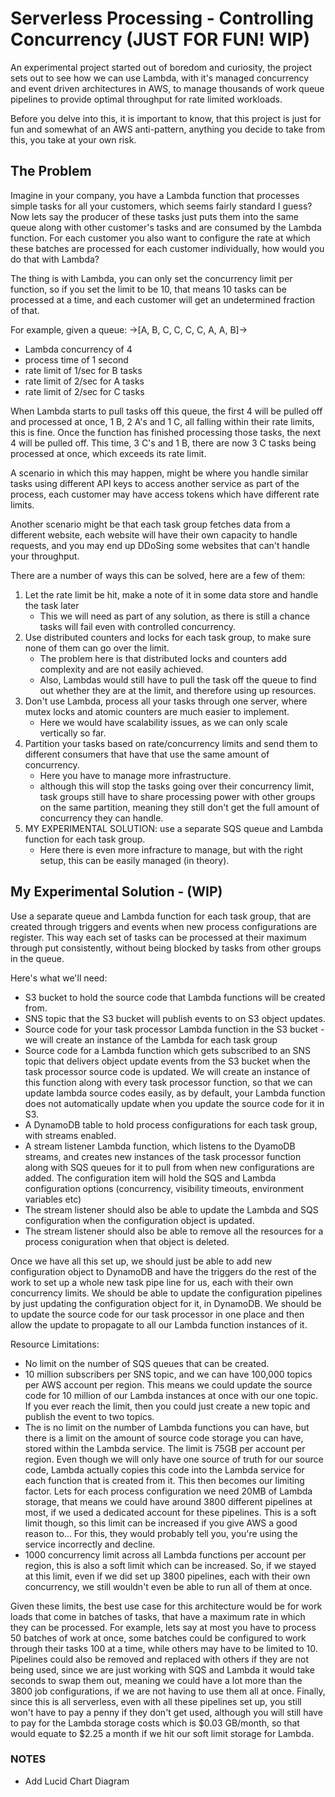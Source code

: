 # Serverless Processing - Controlling Concurrency (JUST FOR FUN! WIP)

An experimental project started out of boredom and curiosity, the project sets out to see how we can use Lambda, with it's managed concurrency and event driven architectures in AWS, to manage thousands of work queue pipelines to provide optimal throughput for rate limited workloads.

Before you delve into this, it is important to know, that this project is just for fun and somewhat of an AWS anti-pattern, anything you decide to take from this, you take at your own risk.

## The Problem

Imagine in your company, you have a Lambda function that processes simple tasks for all your customers, which seems fairly standard I guess?
Now lets say the producer of these tasks just puts them into the same queue along with other customer's tasks and are consumed by the Lambda function. 
For each customer you also want to configure the rate at which these batches are processed for
each customer individually, how would you do that with Lambda? 

The thing is with Lambda, you can only set the concurrency limit per function, so if you set the limit to be 10,
that means 10 tasks can be processed at a time, and each customer will get an undetermined fraction of that.

For example, given a queue: ->[A, B, C, C, C, C, A, A, B]->
 - Lambda concurrency of 4 
 - process time of 1 second
 - rate limit of 1/sec for B tasks
 - rate limit of 2/sec for A tasks
 - rate limit of 2/sec for C tasks

When Lambda starts to pull tasks off this queue, the first 4 will be pulled off and processed at once, 1 B, 2 A's and 1 C,
all falling within their rate limits, this is fine. Once the function has finished processing those tasks, the next 4 will be pulled off.
This time, 3 C's and 1 B, there are now 3 C tasks being processed at once, which exceeds its rate limit.

A scenario in which this may happen, might be where you handle similar tasks using different API keys to access another service as part of the process,
each customer may have access tokens which have different rate limits. 

Another scenario might be that each task group fetches data from a different website, each website will have their own capacity to handle requests,
and you may end up DDoSing some websites that can't handle your throughput. 

There are a number of ways this can be solved, here are a few of them:
 1. Let the rate limit be hit, make a note of it in some data store and handle the task later
    - This we will need as part of any solution, as there is still a chance tasks will fail even with controlled concurrency. 
 2. Use distributed counters and locks for each task group, to make sure none of them can go over the limit.
    - The problem here is that distributed locks and counters add complexity and are not easily achieved.
    - Also, Lambdas would still have to pull the task off the queue to find out whether they are at the limit, and therefore using up resources.
 3. Don't use Lambda, process all your tasks through one server, where mutex locks and atomic counters are much easier to implement.
    - Here we would have scalability issues, as we can only scale vertically so far.
 4. Partition your tasks based on rate/concurrency limits and send them to different consumers that have that use the same amount of concurrency.
    - Here you have to manage more infrastructure.
    - although this will stop the tasks going over their concurrency limit, task groups still have to share processing power with other groups on the same partition, meaning they still
    don't get the full amount of concurrency they can handle.
 5. MY EXPERIMENTAL SOLUTION: use a separate SQS queue and Lambda function for each task group.
    - Here there is even more infracture to manage, but with the right setup, this can be easily managed (in theory).

## My Experimental Solution - (WIP)
Use a separate queue and Lambda function for each task group, that are created through triggers and events when new process configurations are register.
This way each set of tasks can be processed at their maximum through put consistently, without being blocked by tasks from other groups in the queue.

Here's what we'll need:
 - S3 bucket to hold the source code that Lambda functions will be created from. 
 - SNS topic that the S3 bucket will publish events to on S3 object updates.
 - Source code for your task processor Lambda function in the S3 bucket - we will create an instance of the Lambda for each task group
 - Source code for a Lambda function which gets subscribed to an SNS topic that delivers object update events from the S3 bucket when the task processor source code is updated.
   We will create an instance of this function along with every task processor function, so that we can update lambda source codes easily,
   as by default, your Lambda function does not automatically update when you update the source code for it in S3.
 - A DynamoDB table to hold process configurations for each task group, with streams enabled.
 - A stream listener Lambda function, which listens to the DyamoDB streams, and creates new instances of the task processor function along with SQS queues for it to pull from when new configurations are added.
   The configuration item will hold the SQS and Lambda configuration options (concurrency, visibility timeouts, environment variables etc)
 - The stream listener should also be able to update the Lambda and SQS configuration when the configuration object is updated.
 - The stream listener should also be able to remove all the resources for a process coniguration when that object is deleted.
 
Once we have all this set up, we should just be able to add new configuration object to DynamoDB and have the triggers do the rest of the work
to set up a whole new task pipe line for us, each with their own concurrency limits. We should be able to update the configuration pipelines by just updating 
the configuration object for it, in DynamoDB. We should be to update the source code for our task processor in one place and then allow the update
to propagate to all our Lambda function instances of it. 

Resource Limitations:
  - No limit on the number of SQS queues that can be created.
  - 10 million subscribers per SNS topic, and we can have 100,000 topics per AWS account per region. This means we could update the source code for 10 million of our Lambda instances at once with our one topic. If you ever reach the limit, 
    then you could just create a new topic and publish the event to two topics.
  - The is no limit on the number of Lambda functions you can have, but there is a limit on the amount of source code storage you can have, stored within the Lambda service. 
    The limit is 75GB per account per region. Even though we will only have one source of truth for our source code, Lambda actually copies this code into the Lambda service for each function that is created from it.
    This then becomes our limiting factor. Lets for each process configuration we need 20MB of Lambda storage, that means we could have around 3800 different pipelines at most, if we used a dedicated account for these pipelines. 
    This is a soft limit though, so this limit can be increased if you give AWS a good reason to... For this, they would probably tell you, you're using the service incorrectly and decline.
  - 1000 concurrency limit across all Lambda functions per account per region, this is also a soft limit which can be increased.
    So, if we stayed at this limit, even if we did set up 3800 pipelines, each with their own concurrency, we still wouldn't even be able to run all of them at once. 

Given these limits, the best use case for this architecture would be for work loads that come in batches of tasks, that have a maximum rate in which they can be processed.
For example, lets say at most you have to process 50 batches of work at once, some batches could be configured to work through their tasks 100 at a time, while others may have to be 
limited to 10. Pipelines could also be removed and replaced with others if they are not being used, since we are just working with SQS and Lambda it would take seconds to swap them out, meaning we could 
have a lot more than the 3800 job configurations, if we are not having to use them all at once. Finally, since this is all serverless, even with all these pipelines set up, you still won't have to pay a penny
if they don't get used, although you will still have to pay for the Lambda storage costs which is $0.03 GB/month, so that would equate to $2.25 a month if we hit our soft limit storage for Lambda.



### NOTES

- Add Lucid Chart Diagram
